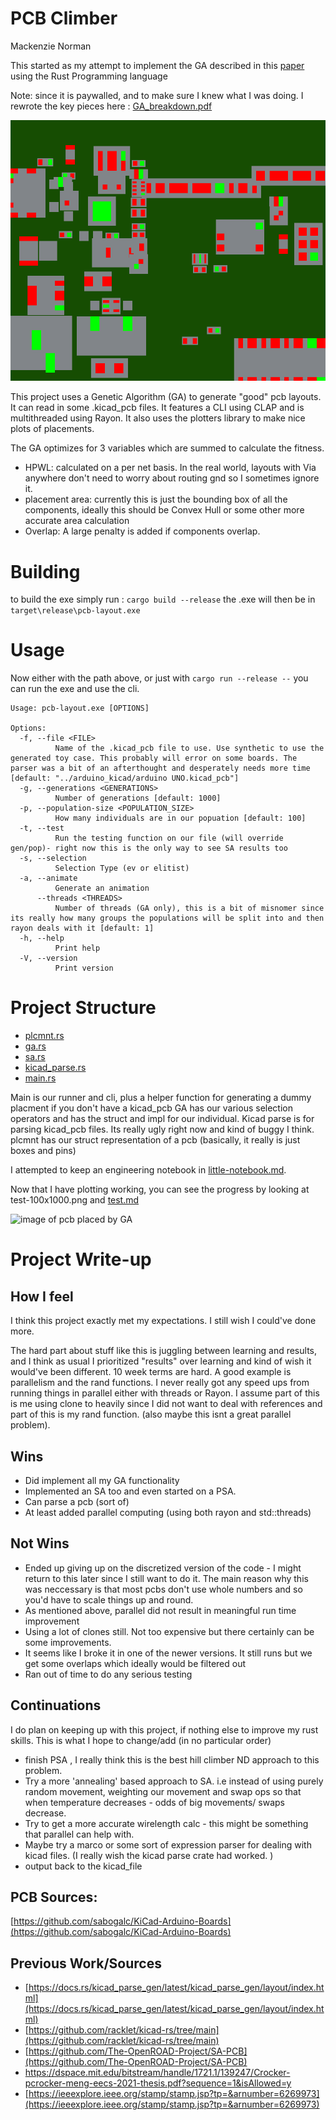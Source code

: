 # PCB Climber 
Mackenzie Norman

This started as my attempt to implement the GA described in this [paper](https://asmedigitalcollection.asme.org/electronicpackaging/article-abstract/118/1/11/404553/PCB-Layout-Design-Using-a-Genetic-Algorithm?redirectedFrom=fulltext) using the Rust Programming language 

Note: since it is paywalled, and to make sure I knew what I was doing. I rewrote the key pieces here : [GA_breakdown.pdf](GA_breakdown.pdf)

![GIF of placement](demo.gif)

This project uses a Genetic Algorithm (GA) to generate "good" pcb layouts. It can read in some .kicad_pcb files. It features a CLI using CLAP and is multithreaded using Rayon. It also uses the plotters library to make nice plots of  placements.

The GA optimizes for 3 variables which are summed to calculate the fitness. 
- HPWL: calculated on a per net basis. In the real world, layouts with Via anywhere don't need to worry about routing gnd so I sometimes ignore it.
- placement area: currently this is just the bounding box of all the components, ideally this should be Convex Hull or some other more accurate area calculation
- Overlap: A large penalty is added if components overlap.


# Building 
to build the exe simply run :
```cargo build --release``` 
the .exe will then be in 
`target\release\pcb-layout.exe`

# Usage 
Now either with the path above, or just with `cargo run --release --` you can run the exe and use the cli. 
```
Usage: pcb-layout.exe [OPTIONS]

Options:
  -f, --file <FILE>
          Name of the .kicad_pcb file to use. Use synthetic to use the generated toy case. This probably will error on some boards. The parser was a bit of an afterthought and desperately needs more time [default: "../arduino_kicad/arduino UNO.kicad_pcb"]
  -g, --generations <GENERATIONS>
          Number of generations [default: 1000]
  -p, --population-size <POPULATION_SIZE>
          How many individuals are in our popuation [default: 100]
  -t, --test
          Run the testing function on our file (will override gen/pop)- right now this is the only way to see SA results too
  -s, --selection
          Selection Type (ev or elitist) 
  -a, --animate
          Generate an animation
      --threads <THREADS>
          Number of threads (GA only), this is a bit of misnomer since its really how many groups the populations will be split into and then rayon deals with it [default: 1]
  -h, --help
          Print help
  -V, --version
          Print version
``` 


# Project Structure 

- [plcmnt.rs](pcb-layout/src/plcmnt.rs)
- [ga.rs](pcb-layout/src/ga.rs)
- [sa.rs](pcb-layout/src/sa.rs)
- [kicad_parse.rs](pcb-layout/src/kicad_parse.rs)
- [main.rs](pcb-layout/src/main.rs)

Main is our runner and cli, plus a helper function for generating a dummy placment if you don't have a kicad_pcb 
GA has our various selection operators and has the struct and impl for our individual. 
Kicad parse is for parsing kicad_pcb files. Its really ugly right now and kind of buggy I think. 
plcmnt has our struct representation of a pcb (basically, it really is just boxes and pins)

I attempted to keep an engineering notebook in [little-notebook.md](little-notebook.md).


Now that I have plotting working, you can see the progress by looking at test-100x1000.png and [test.md](pcb-layout/test.md)

![image of pcb placed by GA](pcb-layout/tests/test-100x1000.png)





# Project Write-up
## How I feel
I think this project exactly met my expectations. I still wish I could've done more. 

The hard part about stuff like this is juggling between learning and results, and I think as usual I prioritized "results" over learning and kind of wish it would've been different. 10 week terms are hard. A good example is parallelism and the rand functions. I never really got any speed ups from running things in parallel either with threads or Rayon. I assume part of this is me using clone to heavily since I did not want to deal with references and part of this is my rand function. (also maybe this isnt a great parallel problem). 

## Wins
- Did implement all my GA functionality
- Implemented an SA too and even started on a PSA. 
- Can parse a pcb (sort of)
- At least added parallel computing (using both rayon and std::threads)


## Not Wins
- Ended up giving up on the discretized version of the code - I might return to this later since I still want to do it. The main reason why this was neccessary is that most pcbs don't use whole numbers and so you'd have to scale things up and round. 
- As mentioned above, parallel did not result in meaningful run time improvement
- Using a lot of clones still. Not too expensive but there certainly can be some improvements.
- It seems like I broke it in one of the newer versions. It still runs but we get some overlaps which ideally would be filtered out
- Ran out of time to do any serious testing

## Continuations
I do plan on keeping up with this project, if nothing else to improve my rust skills. This is what I hope to change/add (in no particular order)
- finish PSA , I really think this is the best hill climber ND approach to this problem.
- Try a more 'annealing' based approach to SA. i.e instead of using purely random movement, weighting our movement and swap ops so that when temperature decreases - odds of big movements/ swaps decrease. 
- Try to get a more accurate wirelength calc - this might be something that parallel can help with.  
- Maybe try a marco or some sort of expression parser for dealing with kicad files. (I really wish the kicad parse crate had worked. )
- output back to the kicad_file

## PCB Sources:
[https://github.com/sabogalc/KiCad-Arduino-Boards](https://github.com/sabogalc/KiCad-Arduino-Boards)
## Previous Work/Sources

- [https://docs.rs/kicad_parse_gen/latest/kicad_parse_gen/layout/index.html](https://docs.rs/kicad_parse_gen/latest/kicad_parse_gen/layout/index.html)
- [https://github.com/racklet/kicad-rs/tree/main](https://github.com/racklet/kicad-rs/tree/main)
- [https://github.com/The-OpenROAD-Project/SA-PCB](https://github.com/The-OpenROAD-Project/SA-PCB)
- [https://dspace.mit.edu/bitstream/handle/1721.1/139247/Crocker-pcrocker-meng-eecs-2021-thesis.pdf?sequence=1&isAllowed=y ](https://dspace.mit.edu/bitstream/handle/1721.1/139247/Crocker-pcrocker-meng-eecs-2021-thesis.pdf?sequence=1&isAllowed=y)
- [https://ieeexplore.ieee.org/stamp/stamp.jsp?tp=&arnumber=6269973](https://ieeexplore.ieee.org/stamp/stamp.jsp?tp=&arnumber=6269973)